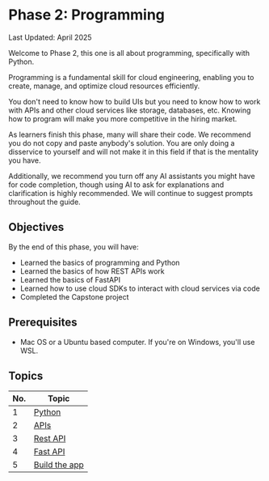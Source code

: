 # Phase 2: Programming

Last Updated: April 2025

Welcome to Phase 2, this one is all about programming, specifically with Python. 

Programming is a fundamental skill for cloud engineering, enabling you to create, manage, and optimize cloud resources efficiently. 

You don't need to know how to build UIs but you need to know how to work with APIs and other cloud services like storage, databases, etc. Knowing how to program will make you more competitive in the hiring market.

As learners finish this phase, many will share their code. We recommend you do not copy and paste anybody's solution. You are only doing a disservice to yourself and will not make it in this field if that is the mentality you have.

Additionally, we recommend you turn off any AI assistants you might have for code completion, though using AI to ask for explanations and clarification is highly recommended. We will continue to suggest prompts throughout the guide.

## Objectives

By the end of this phase, you will have:

- Learned the basics of programming and Python
- Learned the basics of how  REST APIs work
- Learned the basics of FastAPI
- Learned how to use cloud SDKs to interact with cloud services via code
- Completed the Capstone project

## Prerequisites

- Mac OS or a Ubuntu based computer. If you're on Windows, you'll use WSL.

## Topics

| No. | Topic   | 
|-----|------------------------------|
| 1   | [Python](1-python.md)                    |
| 2   | [APIs](2-api.md)                             |
| 3   | [Rest API](3-fastapi.md)                  |
| 4   | [Fast API](4-databases.md)                       |
| 5   | [Build the app](5-build-app.md)                  |

